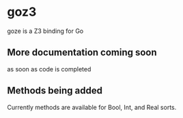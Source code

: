 # goz3
goze is a Z3 binding for Go

## More documentation coming soon
as soon as code is completed

## Methods being added
Currently methods are available for Bool, Int, and Real sorts.

